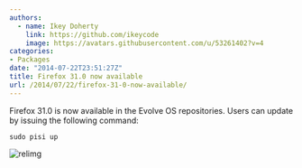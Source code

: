 ```yaml
---
authors:
  - name: Ikey Doherty
    link: https://github.com/ikeycode
    image: https://avatars.githubusercontent.com/u/53261402?v=4
categories:
- Packages
date: "2014-07-22T23:51:27Z"
title: Firefox 31.0 now available
url: /2014/07/22/firefox-31-0-now-available/
---
```


Firefox 31.0 is now available in the Evolve OS repositories. Users can update by issuing the following command:
<!--more-->
```
sudo pisi up
```

![relimg](https://solus-project.com/release_images/firefox31.png)